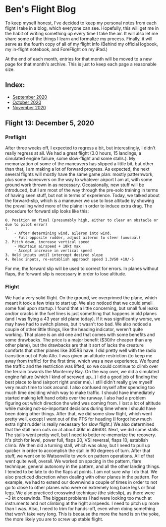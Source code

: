 # Ben's Flight Blog

To keep myself honest, I've decided to keep my personal notes from each flight I take in a blog, which everyone can see. Hopefully, this will get me in the habit of writing something up every time I take the air. It will also let me share some of the things I learn and formalize my process. Finally, it will serve as the fourth copy of all of my flight info (Behind my official logbook, my in-flight notebook, and ForeFlight on my iPad.)

At the end of each month, entries for that month will be moved to a new page for that month's archive. This is just to keep each page a reasonable size.

## Index:

- [September 2020](sept-20.html)
- [October 2020](oct-20.html)
- [November 2020](nov-20.html)


## Flight 13: December 5, 2020
### Preflight
After three weeks off, I expected to regress a bit, but interestingly, I didn't really regress at all. We had a great flight (3.0 hours, 15 landings, a simulated engine failure, some slow-flight and some stalls.). My memorization of some of the maneuvers has slipped a little bit, but other than that, I am making a lot of forward progress.
As expected, the next several flights will mostly have the same game plan: mostly patternwork, plus some maneuvers on the way to whatever airport I am at, with some ground work thrown in as necessary. Occasionally, new stuff will be introduced, but I am most of the way through the pre-solo training in terms of having seen stuff, but not in terms of experience. Today, we talked about the forward-slip, which is a maneuver we use to lose altitude by showing the prevailing wind more of the plaine in order to induce extra drag. The procedure for forward slip looks like this:
```
0. Position on final (presumably high, either to clear an obstacle or due to pilot error)
1. 
	- After determining wind, aileron into wind.
	- Full opposite rudder, adjust aileron to steer (unusual)
2. Pitch down, increase vertical speed
	- Maintain airspeed + 10kt max
	- Accept increase in vertical speed
3. Hold inputs until intercept desired slope
4. Relax inputs, re-establish approach speed 1.3VS0 +10/-5
```
For me, the forward slip will be used to correct for errors. In planes without flaps, the forward slip is necessary in order to lose altitude.
### Flight
We had a very solid flight. On the ground, we overprimed the plane, which meant it took a few tries to start up. We also noticed that we could smell some fuel upon startup. I found that a little concerning, but small fuel leaks and/or cracks in the fuel lines is just something that happens in old planes (and I was flying a 43 year old plane today). If it was significantly worse, we may have had to switch planes, but it wasn't too bad.
We also noticed a couple of other little things, like the heading indicator, weren't quite working. That plane is an old one and that comes with some benefits and some drawbacks. The price is a major benefit ($30/hr cheaper than any other plane), but the drawbacks are that it sort of lacks the creature comforts that other planes like 305RS have.
I did pretty well with the radio transition out of Palo Alto. I was given an altitude restriction (to keep me away from traffic) for the first time, which was a new experience. We found the traffic and the restriction was lifted, so we could continue to climb over the terrain towards the Monterrey Bay. 
On the way over, we did a simulated engine failure (which I kind of screwed up...) I did a good job of finding the best place to land (airport right under me). I still didn't really give myself very much time to look around. I also confused myself after spending too much time deciding which way to make traffic. I should have immediately started making left hand orbits over the runway. I also had a problem figuring out which direction the wind was coming from. I lost a lot of altitude while making not-so-important decisions during time where I should have been doing other things.
After that, we did some slow flight, which went pretty well, except I went out of the PTS for heading (I forgot how much extra right rudder is really necessary for slow flight.) We also determined that the stall horn cuts on at about 40kt in 4660G. Next, we did some stalls. The stalls went pretty well, but I need to better re-memorize the recovery. It's pitch for level, power full, flaps 20, VSI reversal, flaps 10, establish climb. We then did a turning stall, which was okay, but I need to pull up quicker in order to accomplish the stall in 90 degrees of turn.
After that stuff, we went on to Watsonville to work on pattern operations. All of that went quite well, overall. We worked on spacing in the pattern, flare technique, general autonomy in the pattern, and all the other landing things. I tended to be late to do the flaps at points. I am not sure why I do that. We also practiced discretion when dealing with other planes in the pattern. For example, we had to extend our downwind a couple of times in order to not go to close to other planes who were on extremely long base legs or final legs. We also practiced crosswind technique (the sideslip), as there were ~3 kt crosswinds. The biggest problems I had were looking too much at instruments and not climbing at the right airspeeds. I need to pitch up more than I was. Also, I need to trim for hands-off, even when doing something that won't take very long. This is because the more the hand is on the yoke, the more likely you are to screw up stable flight.
